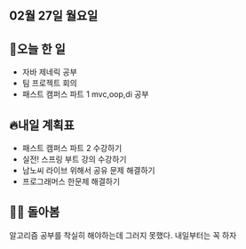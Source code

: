 ## 02월 27일 월요일

## 📝오늘 한 일

- 자바 제네릭 공부
- 팀 프로젝트 회의
- 패스트 캠퍼스 파트 1 mvc,oop,di 공부

## 🔥내일 계획표

- 패스트 캠퍼스 파트 2 수강하기
- 실전! 스프링 부트 강의 수강하기
- 남노씨 라이브 위해서 공유 문제 해결하기
- 프로그래머스 한문제 해결하기 

## 💁‍♂️ 돌아봄

알고리즘 공부를 착실히 해야하는데 그러지 못했다. 내일부터는 꼭 하자
